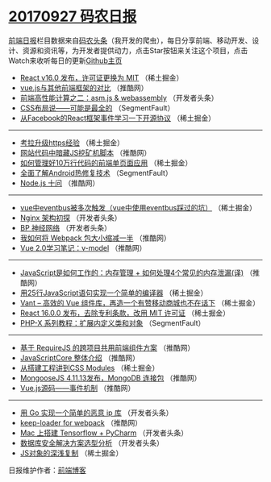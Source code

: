 # [20170927 码农日报](https://toutiao.qdkfweb.cn/date/2017/09/27)

[前端日报](https://qdkfweb.cn/c/news)栏目数据来自[码农头条](https://toutiao.qdkfweb.cn/)（我开发的爬虫），每日分享前端、移动开发、设计、资源和资讯等，为开发者提供动力，点击Star按钮来关注这个项目，点击Watch来收听每日的更新[Github主页](https://github.com/kujian/frontendDaily)
* [React v16.0 发布，许可证更换为 MIT](https://toutiao.qdkfweb.cn/52511.html) （稀土掘金）
* [vue.js与其他前端框架的对比](https://toutiao.qdkfweb.cn/52486.html) （推酷网）
* [前端高性能计算之二：asm.js &amp; webassembly](https://toutiao.qdkfweb.cn/52546.html) （开发者头条）
* [CSS布局说——可能是最全的](https://toutiao.qdkfweb.cn/52460.html) （SegmentFault）
* [从Facebook的React框架事件学习一下开源协议](https://toutiao.qdkfweb.cn/52512.html) （稀土掘金）

***
* [考拉升级https经验](https://toutiao.qdkfweb.cn/52514.html) （稀土掘金）
* [网站代码中暗藏JS挖矿机脚本](https://toutiao.qdkfweb.cn/52485.html) （推酷网）
* [如何管理好10万行代码的前端单页面应用](https://toutiao.qdkfweb.cn/52505.html) （稀土掘金）
* [全面了解Android热修复技术](https://toutiao.qdkfweb.cn/52458.html) （SegmentFault）
* [Node.js 十问](https://toutiao.qdkfweb.cn/52487.html) （推酷网）

***
* [vue中eventbus被多次触发（vue中使用eventbus踩过的坑）](https://toutiao.qdkfweb.cn/52518.html) （稀土掘金）
* [Nginx 架构初探](https://toutiao.qdkfweb.cn/52496.html) （开发者头条）
* [BP 神经网络](https://toutiao.qdkfweb.cn/52550.html) （开发者头条）
* [我如何将 Webpack 包大小缩减一半](https://toutiao.qdkfweb.cn/52489.html) （推酷网）
* [Vue 2.0学习笔记：v-model](https://toutiao.qdkfweb.cn/52480.html) （推酷网）

***
* [JavaScript是如何工作的：内存管理 + 如何处理4个常见的内存泄漏(译)](https://toutiao.qdkfweb.cn/52483.html) （推酷网）
* [用25行JavaScript语句实现一个简单的编译器](https://toutiao.qdkfweb.cn/52503.html) （稀土掘金）
* [Vant &#8211; 高效的 Vue 组件库，再造一个有赞移动商城也不在话下](https://toutiao.qdkfweb.cn/52504.html) （稀土掘金）
* [React 16.0.0 发布，去除专利条款，改用 MIT 许可证](https://toutiao.qdkfweb.cn/52507.html) （稀土掘金）
* [PHP-X 系列教程：扩展内定义类和对象](https://toutiao.qdkfweb.cn/52459.html) （SegmentFault）

***
* [基于 RequireJS 的跨项目共用前端组件方案](https://toutiao.qdkfweb.cn/52488.html) （推酷网）
* [JavaScriptCore 整体介绍](https://toutiao.qdkfweb.cn/52490.html) （推酷网）
* [从搭建工程讲到CSS Modules](https://toutiao.qdkfweb.cn/52510.html) （稀土掘金）
* [MongooseJS 4.11.13发布，MongoDB 连接包](https://toutiao.qdkfweb.cn/52491.html) （推酷网）
* [Vue.js源码——事件机制](https://toutiao.qdkfweb.cn/52481.html) （推酷网）

***
* [用 Go 实现一个简单的恶意 ip 库](https://toutiao.qdkfweb.cn/52539.html) （开发者头条）
* [keep-loader for webpack](https://toutiao.qdkfweb.cn/52482.html) （推酷网）
* [Mac 上搭建 Tensorflow + PyCharm](https://toutiao.qdkfweb.cn/52540.html) （开发者头条）
* [数据库安全解决方案选型分析](https://toutiao.qdkfweb.cn/52551.html) （开发者头条）
* [JS对象的深浅复制](https://toutiao.qdkfweb.cn/52513.html) （稀土掘金）

日报维护作者：[前端博客](https://qdkfweb.cn/) 